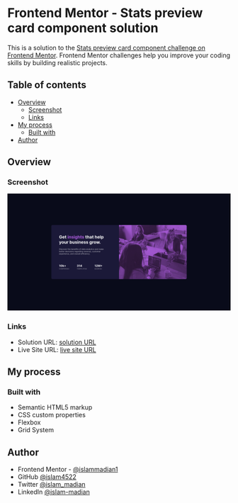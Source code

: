 # Frontend Mentor - Stats preview card component solution

This is a solution to the [Stats preview card component challenge on Frontend Mentor](https://www.frontendmentor.io/challenges/stats-preview-card-component-8JqbgoU62). Frontend Mentor challenges help you improve your coding skills by building realistic projects. 

## Table of contents

- [Overview](#overview)
  - [Screenshot](#screenshot)
  - [Links](#links)
- [My process](#my-process)
  - [Built with](#built-with)
- [Author](#author)

## Overview

### Screenshot

![](images/Screenshot.png)


### Links

- Solution URL: [solution URL](https://github.com/islam4522/FrontEnd-Mentor/tree/master/stats-preview-card-component-main)
- Live Site URL: [live site URL](https://islam4522.github.io/FrontEnd-Mentor/stats-preview-card-component-main/)

## My process

### Built with

- Semantic HTML5 markup
- CSS custom properties
- Flexbox
- Grid System
## Author

- Frontend Mentor - [@islammadian1](https://www.frontendmentor.io/profile/islammadian1)
- GitHub [@islam4522](https://www.github.com/islam4522)
- Twitter [@islam_madian](https://www.twitter.com/islam_madian)
- LinkedIn [@islam-madian](https://www.linkedin.com/in/islam-madian/)
